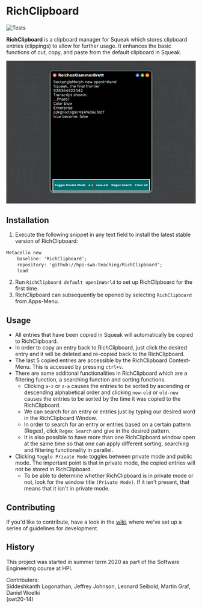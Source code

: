 # RichClipboard
![Tests](https://github.com/hpi-swa-teaching/RichClipboard/workflows/Tests/badge.svg)

**RichClipboard** is a clipboard manager for Squeak which stores clipboard entries (clippings) to allow for further usage. It enhances the basic functions of cut, copy, and paste from the default clipboard in Squeak.

![Example RichClipboard](./screenshots/richclipboard-example.png)

## Installation

1. Execute the following snippet in any text field to install the latest stable version of RichClipboard:
```
Metacello new
	baseline: 'RichClipboard';
	repository: 'github://hpi-swa-teaching/RichClipboard';
	load
```
2. Run `RichClipboard default openInWorld` to set up RichClipboard for the first time.
3. RichClipboard can subsequently be opened by selecting `RichClipboard` from Apps-Menu.

## Usage

- All entries that have been copied in Squeak will automatically be copied to RichClipboard.
- In order to copy an entry back to RichClipboard, just click the desired entry and it will be deleted and re-copied back to the RichClipboard.
- The last 5 copied entries are accessible by the RichClipboard Context-Menu. This is accessed by pressing `ctrl+v`.
- There are some additonal functionalities in RichClipboard which are a filtering function, a searching function and sorting functions.
  - Clicking `a-z` or `z-a` causes the entries to be sorted by ascending or descending alphabetical order and clicking `new-old` or `old-new` causes the entries to be sorted by the time it was copied to the RichClipboard.
  - We can search for an entry or entries just by typing our desired word in the RichClipboard Window.
  - In order to search for an entry or entries based on a certain pattern (Regex), click `Regex Search` and give in the desired pattern.
  - It is also possible to have more than one RichClipboard window open at the same time so that one can apply different sorting, searching and filtering functionality in parallel.
- Clicking `Toggle Private Mode` toggles between private mode and public mode. The important point is that in private mode, the copied entries will not be stored in RichClipboard.
  - To be able to determine whether RichClipboard is in private mode or not, look for the window title `(Private Mode)`. If it isn't present, that means that it isn't in private mode.
  
## Contributing

If you'd like to contribute, have a look in the [wiki](https://github.com/hpi-swa-teaching/RichClipboard/wiki), where we've set up a series of guidelines for development.

## History

This project was started in summer term 2020 as part of the Software Engineering course at HPI.

Contributers:  
Siddeshkanth Logonathan, Jeffrey Johnson, Leonard Seibold, Martin Graf, Daniel Woelki  
(swt20-14)

